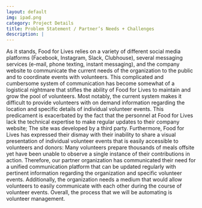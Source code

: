 ```yaml
---
layout: default
img: ipad.png
category: Project Details
title: Problem Statement / Partner’s Needs + Challenges
description: |
---
```

As it stands, Food for Lives relies on a variety of different social media platforms (Facebook, Instagram, Slack, Clubhouse), several messaging services (e-mail, phone texting, instant messaging), and the company website to communicate the current needs of the organization to the public and to coordinate events with volunteers. This complicated and cumbersome system of communication has become somewhat of a logistical nightmare that stifles the ability of Food for Lives to maintain and grow the pool of volunteers. Most notably, the current system makes it difficult to provide volunteers with on demand information regarding the location and specific details of individual volunteer events. This predicament is exacerbated by the fact that the personnel at Food for Lives lack the technical expertise to make regular updates to their company website; The site was developed by a third party. Furthermore, Food for Lives has expressed their dismay with their inability to share a visual presentation of individual volunteer events that is easily accessible to volunteers and donors: Many volunteers prepare thousands of meals offsite yet have been unable to observe a single instance of their contributions in action. Therefore, our partner organization has communicated their need for a unified communication platform that can be updated regularly with pertinent information regarding the organization and specific volunteer events. Additionally, the organization needs a medium that would allow volunteers to easily communicate with each other during the course of volunteer events. Overall, the process that we will be automating is volunteer management.